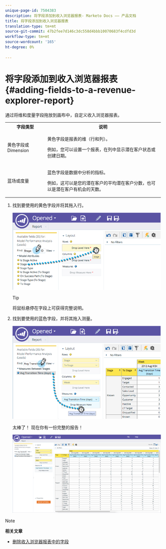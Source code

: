 ```yaml
---
unique-page-id: 7504383
description: 将字段添加到收入浏览器报表- Marketo Docs —— 产品文档
title: 将字段添加到收入浏览器报表
translation-type: tm+mt
source-git-commit: 47b2fee7d146c3dc558d4bbb10070683f4cdfd3d
workflow-type: tm+mt
source-wordcount: '165'
ht-degree: 0%

---
```



# 将字段添加到收入浏览器报表 {#adding-fields-to-a-revenue-explorer-report}

通过将维和度量字段拖放到画布中，自定义收入浏览器报表。

<table> 
 <tbody> 
  <tr> 
   <th>字段类型</th> 
   <th>说明</th> 
  </tr> 
  <tr> 
   <td>黄色字段或Dimension</td> 
   <td><p>黄色字段是报表的维（行和列）。</p><p>例如，您可以设置一个报表，在列中显示潜在客户状态或创建日期。</p></td> 
  </tr> 
  <tr> 
   <td>蓝场或度量</td> 
   <td><p>蓝色字段是数据中分析的指标。</p><p>例如，这可以是您的潜在客户的平均潜在客户分数，也可以是潜在客户有机会的天数。</p></td> 
  </tr> 
 </tbody> 
</table>

1. 找到要使用的黄色字段并将其拖入行。

   ![](assets/image2015-3-24-15-3a22-3a34.png)

   >[!TIP]
   >
   >将鼠标悬停在字段上可获得完整说明。

1. 找到要使用的蓝色字段，并将其拖入测量。

   ![](assets/image2015-3-24-15-3a53-3a5.png)

   太棒了！ 现在你有一份完整的报告！

   ![](assets/image2015-3-24-15-3a55-3a7.png)

>[!NOTE]
>
>**相关文章**
>
>* [删除收入浏览器报表中的字段](deleting-a-field-in-a-revenue-explorer-report.md)

>



